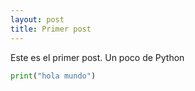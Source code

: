 ```yaml
---
layout: post
title: Primer post
---
```


Este es el primer post. Un poco de Python

```python
print("hola mundo")
```
